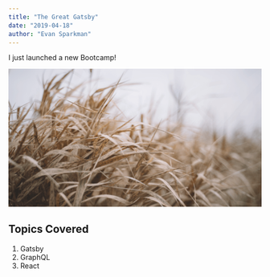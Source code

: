 ```yaml
---
title: "The Great Gatsby"
date: "2019-04-18"
author: "Evan Sparkman"
---
```


I just launched a new Bootcamp!

![Grass](./grass.png)

## Topics Covered

1. Gatsby
2. GraphQL
3. React
